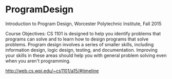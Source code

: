 # ProgramDesign
Introduction to Program Design, Worcester Polytechnic Institute, Fall 2015

Course Objectives: CS 1101 is designed to help you identify problems that programs can solve and to learn how to design programs that solve problems. Program design involves a series of smaller skills, including information design, logic design, testing, and documentation. Improving your skills in these areas should help you with general problem solving even when you aren't programming.

http://web.cs.wpi.edu/~cs1101/a15/#timeline
